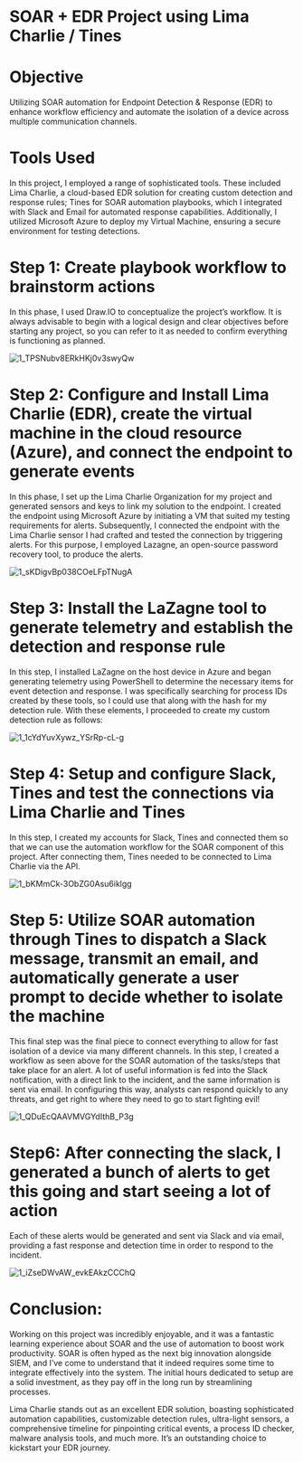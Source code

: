 # SOAR + EDR Project using Lima Charlie / Tines

# Objective

Utilizing SOAR automation for Endpoint Detection & Response (EDR) to enhance workflow efficiency and automate the isolation of a device across multiple communication channels.

# Tools Used

In this project, I employed a range of sophisticated tools. These included Lima Charlie, a cloud-based EDR solution for creating custom detection and response rules; Tines for SOAR automation playbooks, which I integrated with Slack and Email for automated response capabilities. Additionally, I utilized Microsoft Azure to deploy my Virtual Machine, ensuring a secure environment for testing detections.

# Step 1: Create playbook workflow to brainstorm actions

In this phase, I used Draw.IO to conceptualize the project’s workflow. It is always advisable to begin with a logical design and clear objectives before starting any project, so you can refer to it as needed to confirm everything is functioning as planned.

![1_TPSNubv8ERkHKj0v3swyQw](https://github.com/user-attachments/assets/7ca0ffa5-e3fb-4b9f-b992-769dc9eb0b05)

# Step 2: Configure and Install Lima Charlie (EDR), create the virtual machine in the cloud resource (Azure), and connect the endpoint to generate events

In this phase, I set up the Lima Charlie Organization for my project and generated sensors and keys to link my solution to the endpoint. I created the endpoint using Microsoft Azure by initiating a VM that suited my testing requirements for alerts. Subsequently, I connected the endpoint with the Lima Charlie sensor I had crafted and tested the connection by triggering alerts. For this purpose, I employed Lazagne, an open-source password recovery tool, to produce the alerts.

![1_sKDigvBp038COeLFpTNugA](https://github.com/user-attachments/assets/fd6586fe-5346-481b-8662-8273a6f2b78c)

# Step 3: Install the LaZagne tool to generate telemetry and establish the detection and response rule

In this step, I installed LaZagne on the host device in Azure and began generating telemetry using PowerShell to determine the necessary items for event detection and response. I was specifically searching for process IDs created by these tools, so I could use that along with the hash for my detection rule. With these elements, I proceeded to create my custom detection rule as follows:

![1_1cYdYuvXywz_YSrRp-cL-g](https://github.com/user-attachments/assets/1f11c17f-a459-4454-abe4-3706f0dea896)

# Step 4: Setup and configure Slack, Tines and test the connections via Lima Charlie and Tines

In this step, I created my accounts for Slack, Tines and connected them so that we can use the automation workflow for the SOAR component of this project. After connecting them, Tines needed to be connected to Lima Charlie via the API.

![1_bKMmCk-3ObZG0Asu6iklgg](https://github.com/user-attachments/assets/7484874b-fe95-4108-8c9b-1162c9d6ffc2)

# Step 5: Utilize SOAR automation through Tines to dispatch a Slack message, transmit an email, and automatically generate a user prompt to decide whether to isolate the machine

This final step was the final piece to connect everything to allow for fast isolation of a device via many different channels. In this step, I created a workflow as seen above for the SOAR automation of the tasks/steps that take place for an alert. A lot of useful information is fed into the Slack notification, with a direct link to the incident, and the same information is sent via email. In configuring this way, analysts can respond quickly to any threats, and get right to where they need to go to start fighting evil!

![1_QDuEcQAAVMVGYdIthB_P3g](https://github.com/user-attachments/assets/f55c1d57-b5bd-48b1-bbb7-c4f9908199a9)

# Step6: After connecting the slack, I generated a bunch of alerts to get this going and start seeing a lot of action

Each of these alerts would be generated and sent via Slack and via email, providing a fast response and detection time in order to respond to the incident.

![1_iZseDWvAW_evkEAkzCCChQ](https://github.com/user-attachments/assets/dac3b1d7-5a06-4c58-8372-f737c1173a20)

# Conclusion:

Working on this project was incredibly enjoyable, and it was a fantastic learning experience about SOAR and the use of automation to boost work productivity. SOAR is often hyped as the next big innovation alongside SIEM, and I’ve come to understand that it indeed requires some time to integrate effectively into the system. The initial hours dedicated to setup are a solid investment, as they pay off in the long run by streamlining processes.

Lima Charlie stands out as an excellent EDR solution, boasting sophisticated automation capabilities, customizable detection rules, ultra-light sensors, a comprehensive timeline for pinpointing critical events, a process ID checker, malware analysis tools, and much more. It’s an outstanding choice to kickstart your EDR journey.

